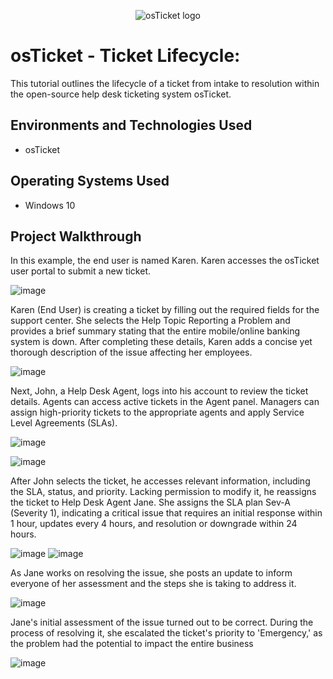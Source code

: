 <p align="center">
<img src="https://i.imgur.com/Clzj7Xs.png" alt="osTicket logo"/>
</p>

<h1>osTicket - Ticket Lifecycle:</h1>
This tutorial outlines the lifecycle of a ticket from intake to resolution within the open-source help desk ticketing system osTicket.<br />


<h2>Environments and Technologies Used</h2>

- osTicket 
  


<h2>Operating Systems Used </h2>

- Windows 10</b>


<h2>Project Walkthrough</h2>

<p>In this example, the end user is named Karen. Karen accesses the osTicket user portal to submit a new ticket.</p>
  
![image](https://github.com/user-attachments/assets/df05608e-7e58-462c-801c-c034f2c8fcf7)


<p>
Karen (End User) is creating a ticket by filling out the required fields for the support center. She selects the Help Topic Reporting a Problem and provides a brief summary stating that the entire mobile/online banking system is down. After completing these details, Karen adds a concise yet thorough description of the issue affecting her employees.
</p>
  
![image](https://github.com/user-attachments/assets/0e500aec-3656-4307-a946-bd0b6330f502)


<p>Next, John, a Help Desk Agent, logs into his account to review the ticket details. Agents can access active tickets in the Agent panel. Managers can assign high-priority tickets to the appropriate agents and apply Service Level Agreements (SLAs).</p>

![image](https://github.com/user-attachments/assets/2e3aafb1-9ef0-474e-92dc-7c3f20662f6c)

![image](https://github.com/user-attachments/assets/6e142631-e2f5-4491-bbe8-2bad28309362)


<p>After John selects the ticket, he accesses relevant information, including the SLA, status, and priority. Lacking permission to modify it, he reassigns the ticket to Help Desk Agent Jane. She assigns the SLA plan Sev-A (Severity 1), indicating a critical issue that requires an initial response within 1 hour, updates every 4 hours, and resolution or downgrade within 24 hours.</p>

![image](https://github.com/user-attachments/assets/20b94c38-7ea5-46a5-8eca-a12f57cdf009)
![image](https://github.com/user-attachments/assets/ecc3f88a-6e63-4613-9e3f-6daa48ae2464)

<p>As Jane works on resolving the issue, she posts an update to inform everyone of her assessment and the steps she is taking to address it.






</p>

![image](https://github.com/user-attachments/assets/c0a83312-822b-4929-93ed-3c969f19d7b1)


<p>Jane's initial assessment of the issue turned out to be correct. During the process of resolving it, she escalated the ticket's priority to 'Emergency,' as the problem had the potential to impact the entire business</p>

![image](https://github.com/user-attachments/assets/a782d174-d41a-474e-bd25-24b6b7501896)
